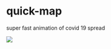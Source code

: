# quick-map
super fast animation of covid 19 spread


![](https://github.com/JoeMitchellNelson/quick-map/blob/main/quickmapstates.gif)
